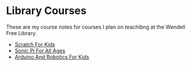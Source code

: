 # Library Courses

These are my course notes for courses I plan on teachibng at the Wendell Free 
Library. 

- [Scratch For Kids](https:/github.com/RobertPHeller/LibraryCourses/tree/main/ScratchForKids)
- [Sonic Pi For All Ages](https:/github.com/RobertPHeller/LibraryCourses/tree/main/SonicPiForAllAges)
- [Arduino And Robotics For Kids](https:/github.com/RobertPHeller/LibraryCourses/tree/main/ArduinoAndRoboticsForKids)

